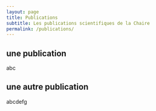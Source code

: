 ```yaml
---
layout: page
title: Publications
subtitle: Les publications scientifiques de la Chaire
permalink: /publications/
---
```


## une publication

abc

## une autre publication

abcdefg

